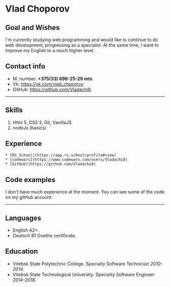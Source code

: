 # Vlad Choporov
## Goal and Wishes
I'm currently studying web programming and would like to continue to do web development, progressing as a specialist. At the same time, I want to improve my English to a much higher level.
## Contact info
  * M. number: __+375(33) 696-25-29 _mts___.
  * Vk: https://vk.com/vlad_choporov.
  * GitHub: https://github.com/Vladachi8.

___
## Skills
  1. Html 5, СSS 3, Git, VanillaJS
  1. nodeJs (basics)

## Experience
    * [RS School](https://app.rs.school/profile#view)
    * [codewars](https://www.codewars.com/users/Vladachi8)
    * [GitHub](https://github.com/Vladachi8)

## Code examples
I don't have much experience at the moment. You can see some of the code on my gitHub account.

___
## Languages
* English A2+.
* Deutsch B1 Goethe certificate.

## Education
* Vitebsk State Polytechnic College. Specialty Software Technician _2010-2014_.
* Vitebsk State Technological University. Specialty Software Engineer _2014-2018_.







